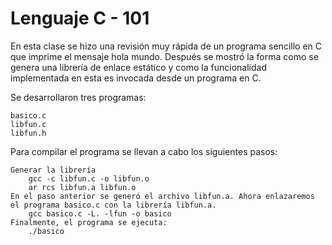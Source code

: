 # Lenguaje C - 101
En esta clase se hizo una revisión muy rápida de un programa sencillo en C que imprime el mensaje hola mundo. Después se mostró la forma como se genera una librería de enlace estático y como la funcionalidad implementada en esta es invocada desde un programa en C.

Se desarrollaron tres programas:

	basico.c
	libfun.c
	libfun.h
	
Para compilar el programa se llevan a cabo los siguientes pasos:

	Generar la librería
		gcc -c libfun.c -o libfun.o
		ar rcs libfun.a libfun.o
	En el paso anterior se generó el archivo libfun.a. Ahora enlazaremos el programa basico.c con la librería libfun.a.
		gcc basico.c -L. -lfun -o basico
	Finalmente, el programa se ejecuta:
		./basico
